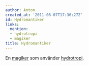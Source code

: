 ```yaml
---
author: Anton
created_at: '2011-08-07T17:36:27Z'
id: Hydromantiker
links:
  mention:
  - hydrotropi
  - magiker
title: Hydromantiker
---
```


En [magiker] som använder [hydrotropi].

  [magiker]: magiker
  [hydrotropi]: hydrotropi
